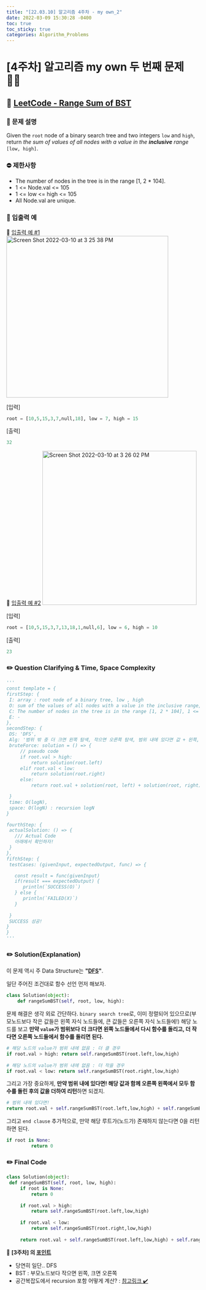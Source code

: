 ```yaml
---
title: "[22.03.10] 알고리즘 4주차 - my own_2"
date: 2022-03-09 15:30:28 -0400
toc: true
toc_sticky: true
categories: Algorithm_Problems
---
```


# [4주차] 알고리즘 my own 두 번째 문제 ✍🏻

## 💬 [LeetCode - Range Sum of BST](https://leetcode.com/problems/range-sum-of-bst/) 

### 📄 문제 설명  

Given the `root` node of a binary search tree and two integers `low` and `high`, return *the sum of values of all nodes with a value in the <strong>inclusive</strong> range* `[low, high]`.

### ⛔️ 제한사항
- The number of nodes in the tree is in the range [1, 2 * 104].
- 1 <= Node.val <= 105
- 1 <= low <= high <= 105
- All Node.val are unique.

### 💭 입출력 예

<div class="notice--primary" markdown="1">
🌝 <u>입출력 예 #1</u>     

<img width="422" alt="Screen Shot 2022-03-10 at 3 25 38 PM" src="https://user-images.githubusercontent.com/63195670/157602068-df473198-5af2-41da-afcb-c8fb38650c93.png">     

[입력]   

   ```python
root = [10,5,15,3,7,null,18], low = 7, high = 15
   ```             
      
    
[출력]    

   ```python    
32      
   ```
</div>   


<div class="notice--primary" markdown="1">
🌝 <u>입출력 예 #2</u>     

<img width="402" alt="Screen Shot 2022-03-10 at 3 26 02 PM" src="https://user-images.githubusercontent.com/63195670/157602119-a95edcbc-c985-4fc3-9dcc-3e4840eaacc1.png">     

[입력]   

   ```python
root = [10,5,15,3,7,13,18,1,null,6], low = 6, high = 10   
   ```             
      
    
[출력]    

   ```python    
23      
   ```
   
</div>    

### ✏️ Question Clarifying & Time, Space Complexity 


   ```python
'''
const template = {
  firstStep: {
    I: array : root node of a binary tree, low , high
    O: sum of the values of all nodes with a value in the inclusive range, 
    C: The number of nodes in the tree is in the range [1, 2 * 104], 1 <= Node.val <= 105, 1 <= low <= high <= 105, All Node.val are unique,
    E: -
  },
  secondStep: {
    DS: 'DFS',
    Alg: '범위 밖 중 더 크면 왼쪽 탐색, 작으면 오른쪽 탐색, 범위 내에 있다면 값 + 왼쪽, 오른쪽 탐색',
    bruteForce: solution = () => {
        // pseudo code
        if root.val > high:
            return solution(root.left)
        elif root.val < low:
            return solution(root.right)
        else:
            return root.val + solution(root, left) + solution(root, right)

    }
    time: O(logN),
    space: O(logN) : recursion logN
  }

  fourthStep: {
    actualSolution: () => {
      /// Actual Code
      아래에서 확인하자!
    }
  },
  fifthStep: {
    testCases: (givenInput, expectedOutput, func) => {

      const result = func(givenInput)
      if(result === expectedOutput) {
         println(`SUCCESS(O)`)
      } else {
         println(`FAILED(X)`)
      }
      
    }
    SUCCESS 성공!
  }
}
'''
   ```

### ✏️ Solution(Explanation) 

이 문제 역시 주 Data Structure는 **"<u>DFS</u>"**. 

일단 주어진 조건대로 함수 선언 먼저 해보자.

```python
class Solution(object):
    def rangeSumBST(self, root, low, high):
```     

문제 해결은 생각 외로 간단하다. `binary search tree`로, 이미 정렬되어 있으므로(부모노드보다 작은 값들은 왼쪽 자식 노드들에, 큰 값들은 오른쪽 자식 노드들에!) 해당 노드를 보고 **만약 `value`가 범위보다 더 크다면 왼쪽 노드들에서 다시 함수를 돌리고, 더 작다면 오른쪽 노드들에서 함수를 돌리면 된다.**      

```python
# 해당 노드의 value가 범위 내에 없음 : 더 클 경우
if root.val > high: return self.rangeSumBST(root.left,low,high)
        
# 해당 노드의 value가 범위 내에 없음 : 더 작을 경우
if root.val < low: return self.rangeSumBST(root.right,low,high)
```

그리고 가장 중요하게, **만약 범위 내에 있다면! 해당 값과 함께 오른쪽 왼쪽에서 모두 함수를 돌린 후의 값을 더하여 리턴**하면 되겠지.      

```python
# 범위 내에 있다면!
return root.val + self.rangeSumBST(root.left,low,high) + self.rangeSumBST(root.right,low,high)     
```

그리고 `end clause` 추가적으로, 만약 해당 루트가(노드가) 존재하지 않는다면 0을 리턴하면 된다.            
 
   ```python
if root is None: 
            return 0
   ```

### ✏️ Final Code 

   ```python
class Solution(object):
    def rangeSumBST(self, root, low, high):
        if root is None: 
            return 0
        
        if root.val > high: 
        	return self.rangeSumBST(root.left,low,high)
        
        if root.val < low: 
        	return self.rangeSumBST(root.right,low,high)
        
        return root.val + self.rangeSumBST(root.left,low,high) + self.rangeSumBST(root.right,low,high)  
   ```
   
   	    
<div class="notice--primary" markdown="1">
🌟 <strong>[3주차] 의 <u>포인트</u></strong>    

- 당연히 일단.. DFS    
- BST : 부모노드보다 작으면 왼쪽, 크면 오른쪽   
- 공간복잡도에서 recursion 포함 어떻게 계산? : <a href="https://servertrix.com/880" title="시간 복잡도, 공간 복잡도">참고링크 ✔️</a>     
     
</div>
